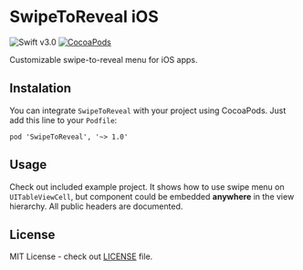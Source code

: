# SwipeToReveal iOS

![Swift v3.0](https://img.shields.io/badge/swift-v3.0-orange.svg)
[![CocoaPods](https://img.shields.io/cocoapods/v/SwipeToReveal.svg)](https://cocoapods.org/pods/SwipeToReveal)

Customizable swipe-to-reveal menu for iOS apps.

## Instalation

You can integrate `SwipeToReveal` with your project using CocoaPods. Just add this line to your `Podfile`:

    pod 'SwipeToReveal', '~> 1.0'

## Usage

Check out included example project. It shows how to use swipe menu on `UITableViewCell`, but component could be embedded **anywhere** in the view hierarchy. All public headers are documented.


## License

MIT License - check out [LICENSE](LICENSE) file.